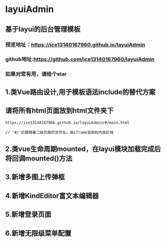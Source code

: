 # layuiAdmin
## 基于layui的后台管理模板
### 预览地址：https://ice13140167960.github.io/layuiAdmin
### github地址:https://github.com/ice13140167960/layuiAdmin
### 如果对您有用，请给个star

## 1.类Vue路由设计,用于模板语法include的替代方案
## 请将所有html页面放到html文件夹下
```
https://ice13140167960.github.io/layuiAdmin/#/main.html

// '#/'后跟随着二级页面的文件名，由iframe渲染到内容区域
```

## 2.类vue生命周期mounted，在layui模块加载完成后将回调mounted()方法

## 3.新增多图上传弹框

## 4.新增KindEditor富文本编辑器

## 5.新增登录页面

## 6.新增无限级菜单配置